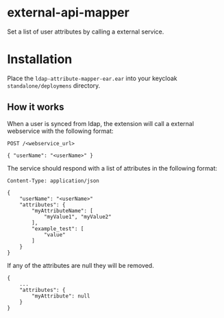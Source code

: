 # external-api-mapper

Set a list of user attributes by calling a external service.

# Installation

Place the `ldap-attribute-mapper-ear.ear` into your keycloak `standalone/deploymens` directory.

## How it works

When a user is synced from ldap, the extension will call a external webservice with the following format:

```
POST /<webservice_url>

{ "userName": "<userName>" } 
```

The service should respond with a list of attributes in the following format:


```
Content-Type: application/json

{
    "userName": "<userName>"
    "attributes": {
        "myAttributeName": [
            "myValue1", "myValue2"
        ],
        "example_test": [
            "value" 
        ]
    }
}
```

If any of the attributes are null they will be removed.

```
{
    ...
    "attributes": {
        "myAttribute": null
    }
}